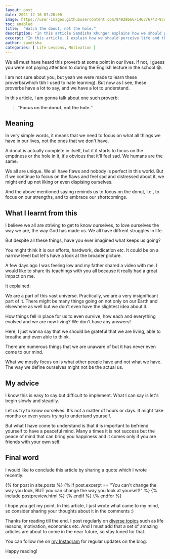 ```yaml
---
layout: post
date: 2021-12-16 07:20:00
image: https://user-images.githubusercontent.com/84928666/146376743-9cdbc01b-897e-44e8-9d6c-5aa31ad311a6.jpg
toc: enabled
title:  "Watch the donut, not the hole."
description: "In this article Samdisha Khunger explains how we should perceive life and the challenges it brings to us, through the proverb \"Focus on the donut not the hole\""
excerpt: "In this article, I explain how we should perceive life and the various challenges it brings to us."
author: samdisha
categories: [ Life Lessons, Motivation ]
---
```


We all must have heard this proverb at some point in our lives. If not, I guess you were not paying attention to during the English lecture in the school 😁. 

I am not sure about you, but yeah we were made to learn these proverbs(which tbh I used to hate learning). But now as I see, these proverbs have a lot to say, and we have a lot to understand.

In this article, I am gonna talk about one such proverb:

> "**Focus on the donut, not the hole.**"

## Meaning

In very simple words, it means that we need to focus on what all things we have in our lives, not the ones that we don't have. 

A donut is actually complete in itself, but if it starts to focus on the emptiness or the hole in it, it's obvious that it'll feel sad. We humans are the same.

We all are unique. We all have flaws and nobody is perfect in this world. But if we continue to focus on the flaws and feel sad and distressed about it, we might end up not liking or even dispising ourselves. 

And the above mentioned saying reminds us to focus on the donut, i.e., to focus on our strengths, and to embrace our shortcomings.

## What I learnt from this 

I believe we all are striving to get to know ourselves, to love ourselves the way we are, the way God has made us. We all have diffrent struggles in life.

But despite all these things, have you ever imagined what keeps us going? 

You might think it is our efforts, hardwork, dedication etc. It could be on a narrow level but let's have a look at the broader picture.

A few days ago I was feeling low and my father shared a video with me. I would like to share its teachings with you all because it really had a great impact on me.

It explained:

We are a part of this vast universe. Practically, we are a very insignificant part of it. There might be many things going on not only on our Earth and elsewhere as well but we don't even have the slightest idea about it. 

How things fell in place for us to even survive, how each and everything evolved and we are now living? We don't have any answers!

Here, I just wanna say that we should be grateful that we are living, able to breathe and even able to think.

There are numerous things that we are unaware of but it has never even come to our mind. 

What we mostly focus on is what other people have and not what we have. The way we define ourselves might not be the actual us.

## My advice

I know this is easy to say but difficult to implement. What I can say is let's begin slowly and steadily.

Let us try to know ourselves. It's not a matter of hours or days. It might take months or even years trying to undertand yourself.

But what I have come to understand is that it is important to befriend yourself to have a peaceful mind. Many a times it is not success but the peace of mind that can bring you happiness and it comes only if you are friends with your own self.

## Final word

I would like to conclude this article by sharing a quote which I wrote recently:

{% for post in site.posts %} 
    {% if post.excerpt == "You can't change the way you look, BUT you can change the way you look at yourself!" %}
        {% include postpreview.html %}
    {% endif %}
{% endfor %}

I hope you get my point. In this article, I just wrote what came to my mind, so consider sharing your thoughts about it in the comments :)

Thanks for reading till the end. I post regularly on [diverse topics](/categories) such as life lessons, motivation, economics etc. And I must add that a set of amazing articles are about to come in the near future, so stay tuned for that.

You can follow me on <a href="https://www.instagram.com/samdisha_khunger/" target="_blank" rel="nofollow">my Instagram</a> for regular updates on the blog.

Happy reading!
